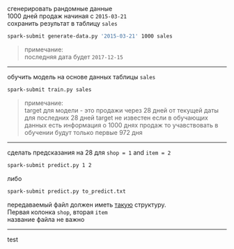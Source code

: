 сгенерировать рандомные данные  
1000 дней продаж начиная с `2015-03-21`  
сохранить результат в таблицу `sales`

```sh
spark-submit generate-data.py '2015-03-21' 1000 sales
```

> примечание:  
> последняя дата будет `2017-12-15`

---

обучить модель на основе данных таблицы `sales`
```sh
spark-submit train.py sales
```

> примечание:  
> target для модели - это продажи через 28 дней от текущей даты
> для последних 28 дней target не известен
> если в обучающих данных есть информация о 1000 днях продаж
> то учавствовать в обучении будут только первые 972 дня


---

сделать предсказания на 28 для `shop = 1`  and `item = 2`
```sh
spark-submit predict.py 1 2
```

либо
```sh
spark-submit predict.py to_predict.txt
```

передаваемый файл должен иметь [такую](to_predict.txt) структуру.  
Первая колонка `shop`, вторая `item`  
название файла не важно


---

test
